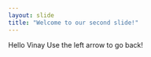 ```yaml
---
layout: slide
title: "Welcome to our second slide!"
---
```

Hello Vinay
Use the left arrow to go back!
